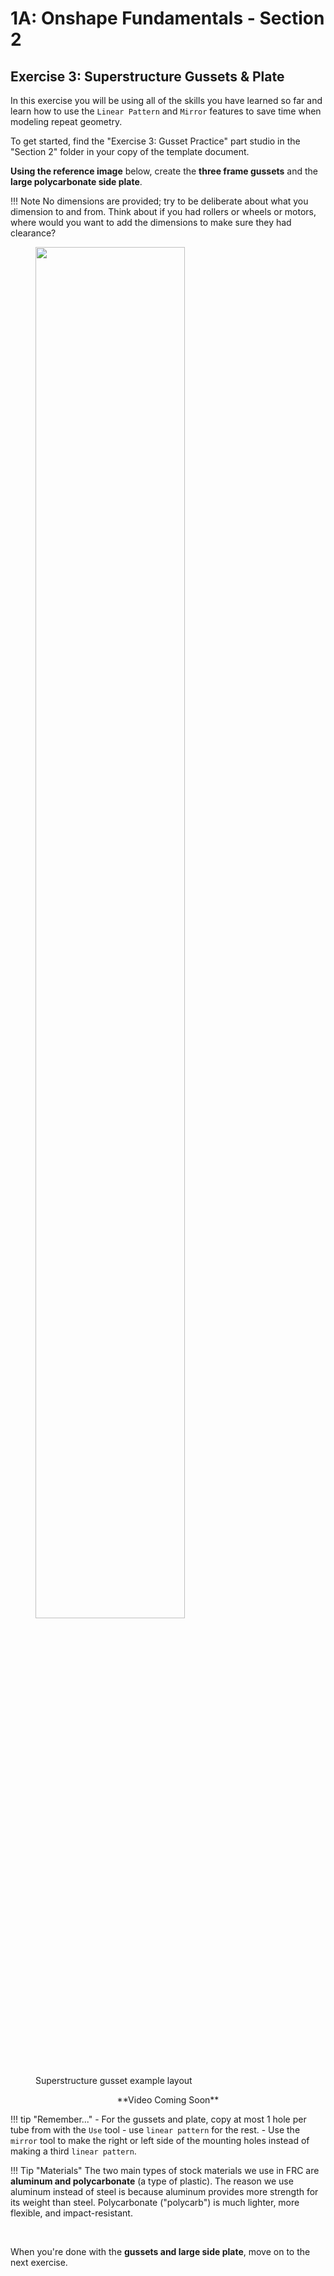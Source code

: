 # 1A: Onshape Fundamentals - Section 2
## Exercise 3: Superstructure Gussets & Plate

In this exercise you will be using all of the skills you have learned so far and learn how to use the `Linear Pattern` and `Mirror` features to save time when modeling repeat geometry.

To get started, find the "Exercise 3: Gusset Practice" part studio in the "Section 2" folder in your copy of the template document. 

**Using the reference image** below, create the **three frame gussets** and the **large polycarbonate side plate**. 

!!! Note
    No dimensions are provided; try to be deliberate about what you dimension to and from. Think about if you had rollers or wheels or motors, where would you want to add the dimensions to make sure they had clearance?


<figure>
  <img src="/img/learning-course/stage1a/superstructure-gusset-example.webp" style="width:75%">
  <figcaption>Superstructure gusset example layout</figcaption>
</figure>


<center markdown> **Video Coming Soon** </center>

!!! tip "Remember..."
    - For the gussets and plate, copy at most 1 hole per tube from with the `Use` tool - use `linear pattern` for the rest.
    - Use the `mirror` tool to make the right or left side of the mounting holes instead of making a third `linear pattern`.

!!! Tip "Materials"
    The two main types of stock materials we use in FRC are **aluminum and polycarbonate** (a type of plastic). The reason we use aluminum instead of steel is because aluminum provides more strength for its weight than steel. Polycarbonate ("polycarb") is much lighter, more flexible, and impact-resistant.

<br>



When you're done with the **gussets and large side plate**, move on to the next exercise.

<br>
